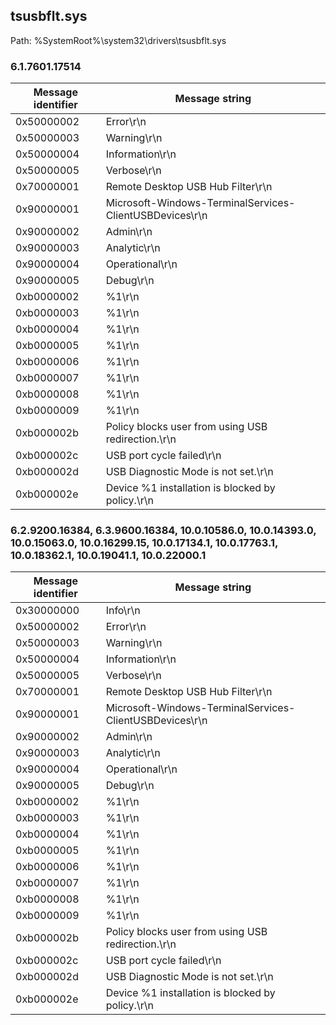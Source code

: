 ## tsusbflt.sys

Path: %SystemRoot%\system32\drivers\tsusbflt.sys

### 6.1.7601.17514

Message identifier | Message string
--- | ---
0x50000002 | Error\r\n
0x50000003 | Warning\r\n
0x50000004 | Information\r\n
0x50000005 | Verbose\r\n
0x70000001 | Remote Desktop USB Hub Filter\r\n
0x90000001 | Microsoft-Windows-TerminalServices-ClientUSBDevices\r\n
0x90000002 | Admin\r\n
0x90000003 | Analytic\r\n
0x90000004 | Operational\r\n
0x90000005 | Debug\r\n
0xb0000002 | %1\r\n
0xb0000003 | %1\r\n
0xb0000004 | %1\r\n
0xb0000005 | %1\r\n
0xb0000006 | %1\r\n
0xb0000007 | %1\r\n
0xb0000008 | %1\r\n
0xb0000009 | %1\r\n
0xb000002b | Policy blocks user from using USB redirection.\r\n
0xb000002c | USB port cycle failed\r\n
0xb000002d | USB Diagnostic Mode is not set.\r\n
0xb000002e | Device %1 installation is blocked by policy.\r\n

### 6.2.9200.16384, 6.3.9600.16384, 10.0.10586.0, 10.0.14393.0, 10.0.15063.0, 10.0.16299.15, 10.0.17134.1, 10.0.17763.1, 10.0.18362.1, 10.0.19041.1, 10.0.22000.1

Message identifier | Message string
--- | ---
0x30000000 | Info\r\n
0x50000002 | Error\r\n
0x50000003 | Warning\r\n
0x50000004 | Information\r\n
0x50000005 | Verbose\r\n
0x70000001 | Remote Desktop USB Hub Filter\r\n
0x90000001 | Microsoft-Windows-TerminalServices-ClientUSBDevices\r\n
0x90000002 | Admin\r\n
0x90000003 | Analytic\r\n
0x90000004 | Operational\r\n
0x90000005 | Debug\r\n
0xb0000002 | %1\r\n
0xb0000003 | %1\r\n
0xb0000004 | %1\r\n
0xb0000005 | %1\r\n
0xb0000006 | %1\r\n
0xb0000007 | %1\r\n
0xb0000008 | %1\r\n
0xb0000009 | %1\r\n
0xb000002b | Policy blocks user from using USB redirection.\r\n
0xb000002c | USB port cycle failed\r\n
0xb000002d | USB Diagnostic Mode is not set.\r\n
0xb000002e | Device %1 installation is blocked by policy.\r\n
